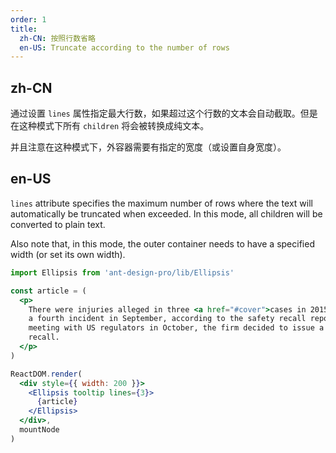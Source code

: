 ```yaml
---
order: 1
title:
  zh-CN: 按照行数省略
  en-US: Truncate according to the number of rows
---
```


## zh-CN

通过设置 `lines` 属性指定最大行数，如果超过这个行数的文本会自动截取。但是在这种模式下所有 `children` 将会被转换成纯文本。

并且注意在这种模式下，外容器需要有指定的宽度（或设置自身宽度）。

## en-US

`lines` attribute specifies the maximum number of rows where the text will automatically be truncated when exceeded. In this mode, all children will be converted to plain text.

Also note that, in this mode, the outer container needs to have a specified width (or set its own width).

```jsx
import Ellipsis from 'ant-design-pro/lib/Ellipsis'

const article = (
  <p>
    There were injuries alleged in three <a href="#cover">cases in 2015</a>, and
    a fourth incident in September, according to the safety recall report. After
    meeting with US regulators in October, the firm decided to issue a voluntary
    recall.
  </p>
)

ReactDOM.render(
  <div style={{ width: 200 }}>
    <Ellipsis tooltip lines={3}>
      {article}
    </Ellipsis>
  </div>,
  mountNode
)
```
